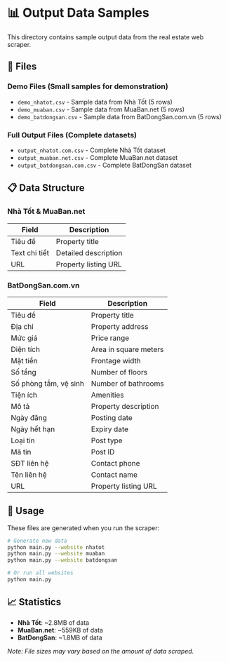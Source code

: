 # 📊 Output Data Samples

This directory contains sample output data from the real estate web scraper.

## 📁 Files

### Demo Files (Small samples for demonstration)
- `demo_nhatot.csv` - Sample data from Nhà Tốt (5 rows)
- `demo_muaban.csv` - Sample data from MuaBan.net (5 rows)  
- `demo_batdongsan.csv` - Sample data from BatDongSan.com.vn (5 rows)

### Full Output Files (Complete datasets)
- `output_nhatot.com.csv` - Complete Nhà Tốt dataset
- `output_muaban.net.csv` - Complete MuaBan.net dataset
- `output_batdongsan.com.csv` - Complete BatDongSan dataset

## 📋 Data Structure

### Nhà Tốt & MuaBan.net
| Field | Description |
|-------|-------------|
| Tiêu đề | Property title |
| Text chi tiết | Detailed description |
| URL | Property listing URL |

### BatDongSan.com.vn
| Field | Description |
|-------|-------------|
| Tiêu đề | Property title |
| Địa chỉ | Property address |
| Mức giá | Price range |
| Diện tích | Area in square meters |
| Mặt tiền | Frontage width |
| Số tầng | Number of floors |
| Số phòng tắm, vệ sinh | Number of bathrooms |
| Tiện ích | Amenities |
| Mô tả | Property description |
| Ngày đăng | Posting date |
| Ngày hết hạn | Expiry date |
| Loại tin | Post type |
| Mã tin | Post ID |
| SĐT liên hệ | Contact phone |
| Tên liên hệ | Contact name |
| URL | Property listing URL |

## 🚀 Usage

These files are generated when you run the scraper:

```bash
# Generate new data
python main.py --website nhatot
python main.py --website muaban  
python main.py --website batdongsan

# Or run all websites
python main.py
```

## 📈 Statistics

- **Nhà Tốt**: ~2.8MB of data
- **MuaBan.net**: ~559KB of data  
- **BatDongSan**: ~1.8MB of data

*Note: File sizes may vary based on the amount of data scraped.*
